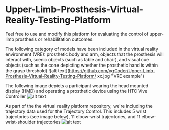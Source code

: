 # Upper-Limb-Prosthesis-Virtual-Reality-Testing-Platform
Feel free to use and modify this platform for evaluating the control of upper-limb prosthesis or rehabilitation outcomes.

The following category of models have been included in the virtual reality environment (VRE): prosthetic body and arm, objects that the prosthesis will interact with, scenic objects (such as table and chair), and visual cue objects (such as the cone depicting whether the prosthetic hand is within the grasp threshold)
![alt text](https://github.com/ygCoder/Upper-Limb-Prosthesis-Virtual-Reality-Testing-Platform/    xx.jpg "VRE example")

The following image depicts a participant wearing the head mounted display (HMD) and operating a prosthetic device using the HTC Vive Controller
![alt text](https://github.com/ygCoder/Upper-Limb-Prosthesis-Virtual-Reality-Testing-Platform/splash2.jpg "Participant Figure")

As part of the the virtual reality platform repository, we're including the trajectory data used for the Trajectory Control. This includes 5 wrist trajectories (see image below), 11 elbow-wrist trajectories, and 11 elbow-wrist-shoulder trajectories
![alt text](https://github.com/ygCoder/Upper-Limb-Prosthesis-Virtual-Reality-Testing-Platform/traj_wrist_v3.jpg "Participant Figure")
